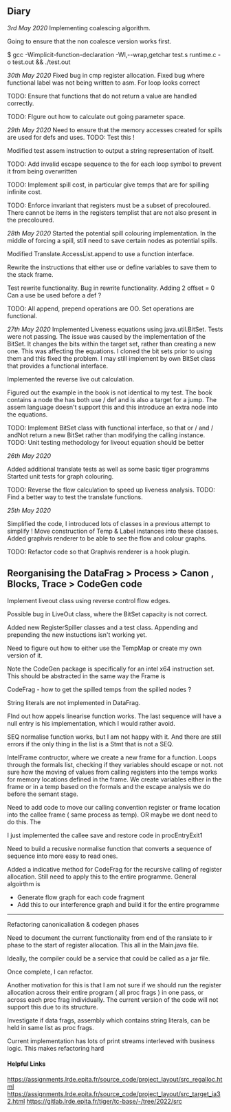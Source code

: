 ## Diary

*3rd May 2020*
Implementing coalescing algorithm. 

Going to ensure that the non coalesce version works first.

$ gcc -Wimplicit-function-declaration  -Wl,--wrap,getchar test.s runtime.c  -o test.out && ./test.out



*30th May 2020*
Fixed bug in cmp register allocation.
Fixed bug where functional label was not being written to asm.
For loop looks correct

TODO: Ensure that functions that do not return a value are handled correctly.

TODO: FIgure out how to calculate out going parameter space.

*29th May 2020*
Need to ensure that the memory accesses created for spills are used for defs and uses.
TODO: Test this !

Modified test assem instruction to output a string representation of itself.

TODO: Add invalid escape sequence to the for each loop symbol to prevent it from being overwritten

TODO: Implement spill cost, in particular give temps that are for spilling infinite cost.

TODO: Enforce invariant that registers must be a subset of precoloured. There cannot be items in
the registers templist that are not also present in the precoloured.

*28th May 2020*
Started the potential spill colouring implementation. In the middle
of  forcing a spill, still need to save certain nodes as potential
spills.

Modified Translate.AccessList.append to use a function interface.

Rewrite the instructions that either use or define variables to save them
to the stack frame.

Test rewrite functionality. Bug in rewrite functionality. Adding 2 offset = 0
Can a use be used before a def ?

TODO: All append, prepend operations are OO. Set operations are functional.


*27th May 2020*
Implemented Liveness equations using java.util.BitSet. Tests were not passing.
The issue was caused by the implementation of the BitSet. It changes the bits within
the target set, rather than creating a new one. This was affecting the equations.
I cloned the bit sets prior to using them and this fixed the problem. I may still
implement by own BitSet class that provides a functional interface.

Implemented the reverse live out calculation.

Figured out the example in the book is not identical to my test. The book contains
a node the has both use / def and is also a target for a jump. The assem language
doesn't support this and this introduce an extra node into the equations.

TODO: Implement BitSet class with functional interface, so that or / and / andNot return a
new BitSet rather than modifying the calling instance.
TODO: Unit testing methodology for liveout equation should be better

*26th May 2020*

Added additional translate tests as well as some basic tiger programms
Started unit tests for graph colouring.

TODO: Reverse the flow calculation to speed up liveness analysis.
TODO: Find a better way to test the translate functions.

*25th May 2020*

Simplified the code, I introduced lots of classes in a previous attempt to simplify !
Move construction of Temp & Label instances into these classes. Added graphvis renderer
to be able to see the flow and colour graphs.

TODO: Refactor code so that Graphvis renderer is a hook plugin.

## Reorganising the DataFrag > Process > Canon , Blocks, Trace > CodeGen code

Implement liveout class using reverse control flow edges.

Possible bug in LiveOut class, where the BitSet capacity is not correct.

Added new RegisterSpiller classes and a test class. Appending and prepending the
new instuctions isn't working yet.

Need to figure out how to either use the TempMap or create my own version of it.

Note the CodeGen package is specifically for an intel x64 instruction set. This should be abstracted in the same way the Frame is

CodeFrag - how to get the spilled temps from the spilled nodes ?

String literals are not implemented in DataFrag.

FInd out how appels linearise function works. The last sequence will have a null entry is his implementation, which I would
rather avoid.

SEQ normalise function works, but I am not happy with it. And there are still errors if the only thing in the list is a Stmt that is not a SEQ.

IntelFrame contructor, where we create a new frame for a function. Loops through the formals list, checking
if they variables should escape or not. not sure how the moving of values from calling registers into the temps works for memory locations defined in the frame. We create variables either in the frame or in a temp based on the formals and the escape analysis we do before the semant stage.

Need to add code to move our calling convention register or frame location into the callee frame ( same process as temp). OR maybe we dont need to do this. The

I just implemented the callee save and restore code in procEntryExit1

Need to build a recusive normalise function that converts a sequence of sequence into more
easy to read ones.

Added a indicative method for CodeFrag for the recursive calling of register allocation. Still need to apply this to the entire programme. General algoirthm is

-   Generate flow graph for each code fragment
-   Add this to our interference graph and build it for the entire programme

---

Refactoring canonicaliation & codegen phases

Need to document the current functionality from end of the ranslate to ir phase to the start of register allocation. This all in the Main.java file.

Ideally, the compiler could be a service that could be called as a jar file.

Once complete, I can refactor.

Another motivation for this is that I am not sure if we should run the register allocation across their entire program ( all proc frags ) in one pass, or across each proc frag individually. The current version of the code will not support this due to its structure.

Investigate if data frags, assembly which contains string literals, can be held in same list as proc frags.

Current implementation has lots of print streams interleved with business logic. This makes refactoring hard

#### Helpful Links
https://assignments.lrde.epita.fr/source_code/project_layout/src_regalloc.html
https://assignments.lrde.epita.fr/source_code/project_layout/src_target_ia32.html
https://gitlab.lrde.epita.fr/tiger/tc-base/-/tree/2022/src